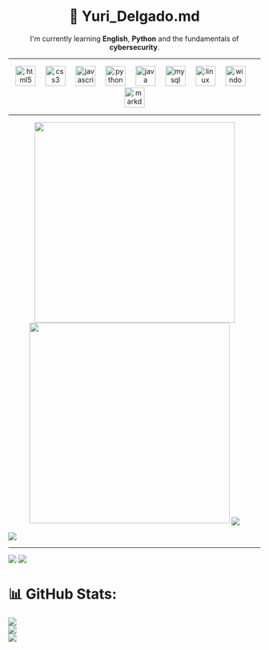 <h1 align="center"> 👋 Yuri_Delgado.md </h1>

<p align="center">
I'm currently learning <b>English</b>, <b>Python</b> and the fundamentals of <b>cybersecurity</b>.
</p>

---
<div align="center">
  <img src="https://cdn.jsdelivr.net/gh/devicons/devicon/icons/html5/html5-original.svg" height="40" alt="html5 logo"  />
  <img width="12" />
  <img src="https://cdn.jsdelivr.net/gh/devicons/devicon/icons/css3/css3-original.svg" height="40" alt="css3 logo"  />
  <img width="12" />
  <img src="https://cdn.jsdelivr.net/gh/devicons/devicon/icons/javascript/javascript-original.svg" height="40" alt="javascript logo"  />
  <img width="12" />
  <img src="https://cdn.jsdelivr.net/gh/devicons/devicon/icons/python/python-original.svg" height="40" alt="python logo"  />
  <img width="12" />
  <img src="https://cdn.jsdelivr.net/gh/devicons/devicon/icons/java/java-original.svg" height="40" alt="java logo"  />
  <img width="12" />
  <img src="https://cdn.jsdelivr.net/gh/devicons/devicon/icons/mysql/mysql-original.svg" height="40" alt="mysql logo"  />
  <img width="12" />
  <img src="https://cdn.jsdelivr.net/gh/devicons/devicon/icons/linux/linux-original.svg" height="40" alt="linux logo"  />
  <img width="12" />
  <img src="https://cdn.jsdelivr.net/gh/devicons/devicon/icons/windows8/windows8-original.svg" height="40" alt="windows8 logo"  />
  <img width="12" />
  <img src="https://cdn.jsdelivr.net/gh/devicons/devicon/icons/markdown/markdown-original.svg" height="40" alt="markdown logo"  />
</div>

---

<p align="center">
  <img src="https://github-readme-stats.vercel.app/api?username=vaneldoga&show_icons=true&theme=dark" width="400">
  <img src="https://github-readme-streak-stats.herokuapp.com?user=vaneldoga&theme=dark&hide_border=false" width="400">
  <img align="center" src="!https://github-readme-stats.vercel.app/api/top-langs/?username=vaneldoga&theme=dark&hide_border=true&include_all_commits=false&count_private=false&layout=compact"
    
</p>

![](https://github-readme-stats.vercel.app/api/top-langs/?username=vaneldoga&theme=dark&hide_border=true&include_all_commits=false&count_private=false&layout=compact)

---

[![](https://visitcount.itsvg.in/api?id=vaneldoga&icon=0&color=0)](https://visitcount.itsvg.in)
<a href="https://visitcount.itsvg.in/api?id=vaneldoga&icon=0&color=0">
<img src="[https://visitcount.itsvg.in](https://cdn-icons-png.flaticon.com/512/5526/5526442.png)">
</a>



# 📊 GitHub Stats:
![](https://github-readme-stats.vercel.app/api?username=vaneldoga&theme=dark&hide_border=true&include_all_commits=false&count_private=false)<br/>
![](https://github-readme-streak-stats.herokuapp.com/?user=vaneldoga&theme=dark&hide_border=true)<br/>
![](https://github-readme-stats.vercel.app/api/top-langs/?username=vaneldoga&theme=dark&hide_border=true&include_all_commits=false&count_private=false&layout=compact)

